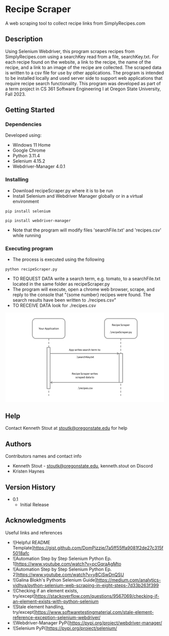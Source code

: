 # Recipe Scraper

A web scraping tool to collect recipe links from SimplyRecipes.com

## Description

Using Selenium Webdriver, this program scrapes recipes from SimplyRecipes.com using a searchKey read from a file, searchKey.txt. For each recipe found on the website, a link to the recipe, the name of the recipe, and a link to an image of the recipe are collected. The scraped data is written to a csv file for use by other applications. The program is intended to be installed locally and used server side to support web applications that require recipe search functionality. This program was developed as part of a term project in CS 361 Software Engineering I at Oregon State University, Fall 2023.

## Getting Started

### Dependencies

Developed using:
* Windows 11 Home
* Google Chrome
* Python 3.11.4
* Selenium 4.15.2
* Webdriver-Manager 4.0.1

### Installing

* Download recipeScraper.py where it is to be run
* Install Selenium and Webdriver Manager globally or in a virtual environment

```
pip install selenium
```
```
pip install webdriver-manager
```
 
* Note that the program will modify files 'searchFile.txt' and 'recipes.csv' while running

### Executing program

* The process is executed using the following

```
python recipeScraper.py
```

* TO REQUEST DATA write a search term, e.g. tomato, to a searchFile.txt located in the same folder as recipeScraper.py
* The program will execute, open a chrome web browser, scrape, and reply to the console that "{some number} recipes were found. The search results have been written to ./recipes.csv"
* TO RECEIVE DATA look for ./recipes.csv

![A simple UML sequence diagram showing Recipe Scraper being used as a microservice](./UML_simple.png)

## Help

Contact Kenneth Stout at stoutk@oregonstate.edu for help

## Authors

Contributors names and contact info

* Kenneth Stout - stoutk@oregonstate.edu, kenneth.stout on Discord
* Kristen Haynes

## Version History

* 0.1
    * Initial Release

## Acknowledgments

Useful links and references
* ![Helpful README Template]https://gist.github.com/DomPizzie/7a5ff55ffa9081f2de27c315f5018afc
* ![Automation Step by Step Selenium Python Ep. 1]https://www.youtube.com/watch?v=pcGqraAgMto
* ![Automation Step by Step Selenium Python Ep. 2]https://www.youtube.com/watch?v=y8CiSwDnQSU
* ![Galina Blokh's Python Selenium Guide]https://medium.com/analytics-vidhya/python-selenium-web-scraping-in-eight-steps-7d33b263f399
* ![Checking if an element exists, try/except]https://stackoverflow.com/questions/9567069/checking-if-an-element-exists-with-python-selenium
* ![Stale element handling, try/except]https://www.softwaretestingmaterial.com/stale-element-reference-exception-selenium-webdriver/
* ![Webdriver-Manager PyPi]https://pypi.org/project/webdriver-manager/
* ![Selenium PyPi]https://pypi.org/project/selenium/
